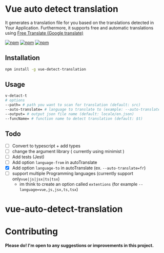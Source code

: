 # Vue auto detect translation

It generates a translation file for you based on the translations detected in Your Application.
Furthermore, it supports free and automatic translations
using [Free Translate (Google translate)](https://www.npmjs.com/package/free-translate)

[![npm](https://img.shields.io/npm/v/vue-detect-translation.svg)](https://www.npmjs.com/package/vue-detect-translation)
[![npm](https://img.shields.io/npm/dt/vue-detect-translation.svg)](https://www.npmjs.com/package/vue-detect-translation)
[![npm](https://img.shields.io/npm/l/vue-detect-translation.svg)](https://www.npmjs.com/package/vue-detect-translation)

## Installation

```bash
npm install -g vue-detect-translation
```

## Usage

```bash
v-detact-t 
# options
--path= # path you want to scan for translation (default: src)
--auto-translate= # language to translate to (example: --auto-translate=ar)
--output= # output json file name (default: locale/en.json)
--funcName= # function name to detect translation (default: $t)
```

## Todo

- [ ] Convert to typescript + add types
- [ ] change the argument library ( currently using minimist )
- [ ] Add tests (Jest)
- [ ] Add option `language-from` in autoTranslate
- [x] Add option `language-to` in autoTranslate (ex. `--auto-translate=fr`)
- [ ] support multiple Programming languages (currently support only`vue|js|jsx|ts|tsx`)
    - im think to create an option called `extentions` (for example `--language=vue,js,jsx,ts,tsx`)

# vue-auto-detect-translation

# Contributing

#### Please do! I'm open to any suggestions or improvements in this project.

